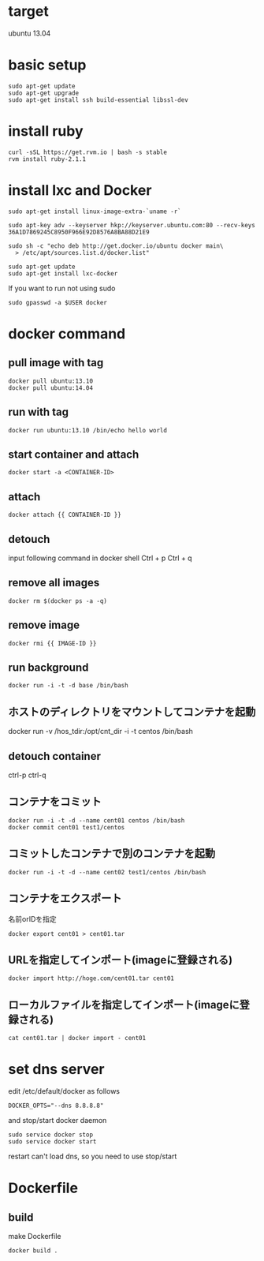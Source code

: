 # target

ubuntu 13.04

# basic setup

    sudo apt-get update
    sudo apt-get upgrade
    sudo apt-get install ssh build-essential libssl-dev


# install ruby

    curl -sSL https://get.rvm.io | bash -s stable
    rvm install ruby-2.1.1


# install lxc and Docker

    sudo apt-get install linux-image-extra-`uname -r`

    sudo apt-key adv --keyserver hkp://keyserver.ubuntu.com:80 --recv-keys 36A1D7869245C8950F966E92D8576A8BA88D21E9

    sudo sh -c "echo deb http://get.docker.io/ubuntu docker main\
      > /etc/apt/sources.list.d/docker.list"

    sudo apt-get update
    sudo apt-get install lxc-docker

If you want to run not using sudo

    sudo gpasswd -a $USER docker


# docker command

## pull image with tag

    docker pull ubuntu:13.10
    docker pull ubuntu:14.04


## run with tag

    docker run ubuntu:13.10 /bin/echo hello world


## start container and attach

    docker start -a <CONTAINER-ID>


## attach

    docker attach {{ CONTAINER-ID }}


## detouch

input following command in docker shell
Ctrl + p Ctrl + q


## remove all images

    docker rm $(docker ps -a -q)


## remove image

    docker rmi {{ IMAGE-ID }}


## run background

    docker run -i -t -d base /bin/bash


## ホストのディレクトリをマウントしてコンテナを起動

docker run -v /hos_tdir:/opt/cnt_dir -i -t  centos /bin/bash


## detouch container

ctrl-p ctrl-q


## コンテナをコミット

    docker run -i -t -d --name cent01 centos /bin/bash
    docker commit cent01 test1/centos


## コミットしたコンテナで別のコンテナを起動

    docker run -i -t -d --name cent02 test1/centos /bin/bash


## コンテナをエクスポート

名前orIDを指定

    docker export cent01 > cent01.tar


## URLを指定してインポート(imageに登録される)

    docker import http://hoge.com/cent01.tar cent01


## ローカルファイルを指定してインポート(imageに登録される)

    cat cent01.tar | docker import - cent01

# set dns server

edit /etc/default/docker as follows

    DOCKER_OPTS="--dns 8.8.8.8"

and stop/start docker daemon

    sudo service docker stop
    sudo service docker start

restart can't load dns, so you need to use stop/start

# Dockerfile

## build

make Dockerfile

    docker build .

